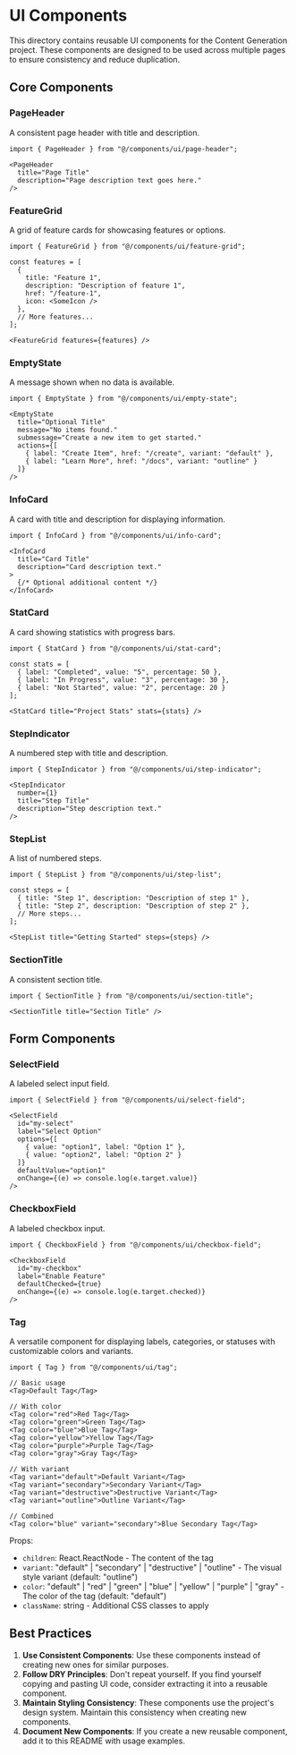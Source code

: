 # UI Components

This directory contains reusable UI components for the Content Generation project. These components are designed to be used across multiple pages to ensure consistency and reduce duplication.

## Core Components

### PageHeader

A consistent page header with title and description.

```tsx
import { PageHeader } from "@/components/ui/page-header";

<PageHeader 
  title="Page Title" 
  description="Page description text goes here."
/>
```

### FeatureGrid

A grid of feature cards for showcasing features or options.

```tsx
import { FeatureGrid } from "@/components/ui/feature-grid";

const features = [
  {
    title: "Feature 1",
    description: "Description of feature 1",
    href: "/feature-1",
    icon: <SomeIcon />
  },
  // More features...
];

<FeatureGrid features={features} />
```

### EmptyState

A message shown when no data is available.

```tsx
import { EmptyState } from "@/components/ui/empty-state";

<EmptyState 
  title="Optional Title"
  message="No items found." 
  submessage="Create a new item to get started."
  actions={[
    { label: "Create Item", href: "/create", variant: "default" },
    { label: "Learn More", href: "/docs", variant: "outline" }
  ]}
/>
```

### InfoCard

A card with title and description for displaying information.

```tsx
import { InfoCard } from "@/components/ui/info-card";

<InfoCard 
  title="Card Title" 
  description="Card description text."
>
  {/* Optional additional content */}
</InfoCard>
```

### StatCard

A card showing statistics with progress bars.

```tsx
import { StatCard } from "@/components/ui/stat-card";

const stats = [
  { label: "Completed", value: "5", percentage: 50 },
  { label: "In Progress", value: "3", percentage: 30 },
  { label: "Not Started", value: "2", percentage: 20 }
];

<StatCard title="Project Stats" stats={stats} />
```

### StepIndicator

A numbered step with title and description.

```tsx
import { StepIndicator } from "@/components/ui/step-indicator";

<StepIndicator 
  number={1} 
  title="Step Title" 
  description="Step description text."
/>
```

### StepList

A list of numbered steps.

```tsx
import { StepList } from "@/components/ui/step-list";

const steps = [
  { title: "Step 1", description: "Description of step 1" },
  { title: "Step 2", description: "Description of step 2" },
  // More steps...
];

<StepList title="Getting Started" steps={steps} />
```

### SectionTitle

A consistent section title.

```tsx
import { SectionTitle } from "@/components/ui/section-title";

<SectionTitle title="Section Title" />
```

## Form Components

### SelectField

A labeled select input field.

```tsx
import { SelectField } from "@/components/ui/select-field";

<SelectField 
  id="my-select" 
  label="Select Option" 
  options={[
    { value: "option1", label: "Option 1" },
    { value: "option2", label: "Option 2" }
  ]}
  defaultValue="option1"
  onChange={(e) => console.log(e.target.value)}
/>
```

### CheckboxField

A labeled checkbox input.

```tsx
import { CheckboxField } from "@/components/ui/checkbox-field";

<CheckboxField 
  id="my-checkbox" 
  label="Enable Feature" 
  defaultChecked={true}
  onChange={(e) => console.log(e.target.checked)}
/>
```

### Tag

A versatile component for displaying labels, categories, or statuses with customizable colors and variants.

```tsx
import { Tag } from "@/components/ui/tag";

// Basic usage
<Tag>Default Tag</Tag>

// With color
<Tag color="red">Red Tag</Tag>
<Tag color="green">Green Tag</Tag>
<Tag color="blue">Blue Tag</Tag>
<Tag color="yellow">Yellow Tag</Tag>
<Tag color="purple">Purple Tag</Tag>
<Tag color="gray">Gray Tag</Tag>

// With variant
<Tag variant="default">Default Variant</Tag>
<Tag variant="secondary">Secondary Variant</Tag>
<Tag variant="destructive">Destructive Variant</Tag>
<Tag variant="outline">Outline Variant</Tag>

// Combined
<Tag color="blue" variant="secondary">Blue Secondary Tag</Tag>
```

Props:
- `children`: React.ReactNode - The content of the tag
- `variant`: "default" | "secondary" | "destructive" | "outline" - The visual style variant (default: "outline")
- `color`: "default" | "red" | "green" | "blue" | "yellow" | "purple" | "gray" - The color of the tag (default: "default")
- `className`: string - Additional CSS classes to apply

## Best Practices

1. **Use Consistent Components**: Use these components instead of creating new ones for similar purposes.
2. **Follow DRY Principles**: Don't repeat yourself. If you find yourself copying and pasting UI code, consider extracting it into a reusable component.
3. **Maintain Styling Consistency**: These components use the project's design system. Maintain this consistency when creating new components.
4. **Document New Components**: If you create a new reusable component, add it to this README with usage examples.
